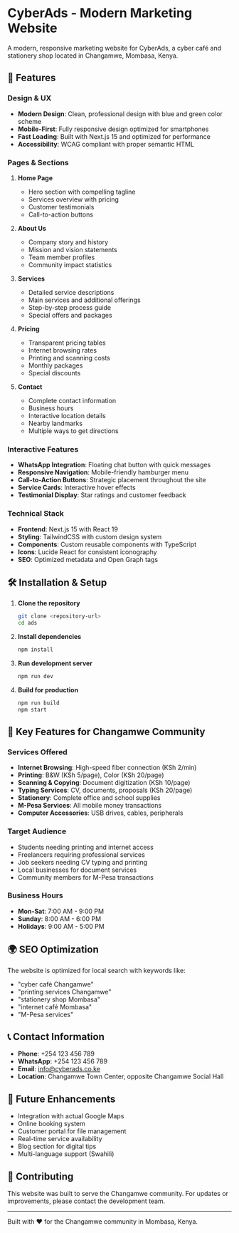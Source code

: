 # CyberAds - Modern Marketing Website

A modern, responsive marketing website for CyberAds, a cyber café and stationery shop located in Changamwe, Mombasa, Kenya.

## 🚀 Features

### Design & UX
- **Modern Design**: Clean, professional design with blue and green color scheme
- **Mobile-First**: Fully responsive design optimized for smartphones
- **Fast Loading**: Built with Next.js 15 and optimized for performance
- **Accessibility**: WCAG compliant with proper semantic HTML

### Pages & Sections
1. **Home Page**
   - Hero section with compelling tagline
   - Services overview with pricing
   - Customer testimonials
   - Call-to-action buttons

2. **About Us**
   - Company story and history
   - Mission and vision statements
   - Team member profiles
   - Community impact statistics

3. **Services**
   - Detailed service descriptions
   - Main services and additional offerings
   - Step-by-step process guide
   - Special offers and packages

4. **Pricing**
   - Transparent pricing tables
   - Internet browsing rates
   - Printing and scanning costs
   - Monthly packages
   - Special discounts

5. **Contact**
   - Complete contact information
   - Business hours
   - Interactive location details
   - Nearby landmarks
   - Multiple ways to get directions

### Interactive Features
- **WhatsApp Integration**: Floating chat button with quick messages
- **Responsive Navigation**: Mobile-friendly hamburger menu
- **Call-to-Action Buttons**: Strategic placement throughout the site
- **Service Cards**: Interactive hover effects
- **Testimonial Display**: Star ratings and customer feedback

### Technical Stack
- **Frontend**: Next.js 15 with React 19
- **Styling**: TailwindCSS with custom design system
- **Components**: Custom reusable components with TypeScript
- **Icons**: Lucide React for consistent iconography
- **SEO**: Optimized metadata and Open Graph tags

## 🛠️ Installation & Setup

1. **Clone the repository**
   ```bash
   git clone <repository-url>
   cd ads
   ```

2. **Install dependencies**
   ```bash
   npm install
   ```

3. **Run development server**
   ```bash
   npm run dev
   ```

4. **Build for production**
   ```bash
   npm run build
   npm start
   ```

## 📱 Key Features for Changamwe Community

### Services Offered
- **Internet Browsing**: High-speed fiber connection (KSh 2/min)
- **Printing**: B&W (KSh 5/page), Color (KSh 20/page)
- **Scanning & Copying**: Document digitization (KSh 10/page)
- **Typing Services**: CV, documents, proposals (KSh 20/page)
- **Stationery**: Complete office and school supplies
- **M-Pesa Services**: All mobile money transactions
- **Computer Accessories**: USB drives, cables, peripherals

### Target Audience
- Students needing printing and internet access
- Freelancers requiring professional services
- Job seekers needing CV typing and printing
- Local businesses for document services
- Community members for M-Pesa transactions

### Business Hours
- **Mon-Sat**: 7:00 AM - 9:00 PM
- **Sunday**: 8:00 AM - 6:00 PM
- **Holidays**: 9:00 AM - 5:00 PM

## 🌍 SEO Optimization

The website is optimized for local search with keywords like:
- "cyber café Changamwe"
- "printing services Changamwe"
- "stationery shop Mombasa"
- "internet café Mombasa"
- "M-Pesa services"

## 📞 Contact Information

- **Phone**: +254 123 456 789
- **WhatsApp**: +254 123 456 789
- **Email**: info@cyberads.co.ke
- **Location**: Changamwe Town Center, opposite Changamwe Social Hall

## 🎯 Future Enhancements

- Integration with actual Google Maps
- Online booking system
- Customer portal for file management
- Real-time service availability
- Blog section for digital tips
- Multi-language support (Swahili)

## 🤝 Contributing

This website was built to serve the Changamwe community. For updates or improvements, please contact the development team.

---

Built with ❤️ for the Changamwe community in Mombasa, Kenya.